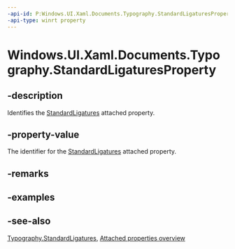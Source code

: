 ```yaml
---
-api-id: P:Windows.UI.Xaml.Documents.Typography.StandardLigaturesProperty
-api-type: winrt property
---
```


<!-- Property syntax
public Windows.UI.Xaml.DependencyProperty StandardLigaturesProperty { get; }
-->

# Windows.UI.Xaml.Documents.Typography.StandardLigaturesProperty

## -description
Identifies the [StandardLigatures](typography_standardligatures.md) attached property.



## -property-value
The identifier for the [StandardLigatures](typography_standardligatures.md) attached property.

## -remarks

## -examples

## -see-also

[Typography.StandardLigatures](typography_standardligatures.md), [Attached properties overview](/windows/uwp/xaml-platform/attached-properties-overview)

